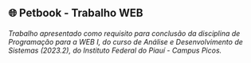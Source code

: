 <div>
  <div>
    <h2>🌐  Petbook - Trabalho WEB</h2>
  </div>
  <div>
    <h6>Trabalho apresentado como requisito para conclusão da disciplina de Programação para a WEB I, do curso de Análise e Desenvolvimento de Sistemas (2023.2), do Instituto Federal do Piauí - Campus Picos.</h6>
  </div>
  
</div>

